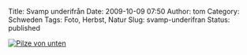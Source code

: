 Title: Svamp underifrån
Date: 2009-10-09 07:50
Author: tom
Category: Schweden
Tags: Foto, Herbst, Natur
Slug: svamp-underifran
Status: published

[![Pilze von
unten](http://www.fiket.de/pic/svampunderif_s.jpg "Pilze von unten")](http://www.fiket.de/pic/svampunderif_l.jpg)

